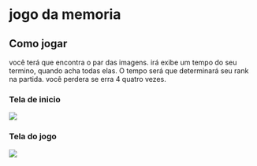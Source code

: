 # jogo da memoria 

## Como jogar
você terá que encontra o par das imagens.
irá exibe um tempo do seu  termino, quando acha todas elas.
O tempo será que determinará seu rank na partida.
você perdera se erra 4 quatro vezes.
### **Tela de inicio**
![](C:\projetogit\jogo-da-memoria\img\teladojogo.png)
### **Tela do jogo**
![](C:\projetogit\jogo-da-memoria\img\teladojogo.png)
